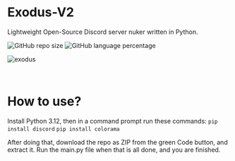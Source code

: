 # Exodus-V2
Lightweight Open-Source Discord server nuker written in Python.

![GitHub repo size](https://img.shields.io/github/languages/code-size/qxvz/Exodus-V2)
![GitHub language percentage](https://img.shields.io/github/languages/top/qxvz/Exodus-V2)


![exodus](https://github.com/user-attachments/assets/8b2719ea-e63f-4f25-beea-d9cc5433c5ab)

<br>

# How to use?

Install Python 3.12, then in a command prompt run these commands:
```pip install discord```
```pip install colorama```

After doing that, download the repo as ZIP from the green Code button, and extract it.
Run the main.py file when that is all done, and you are finished.
